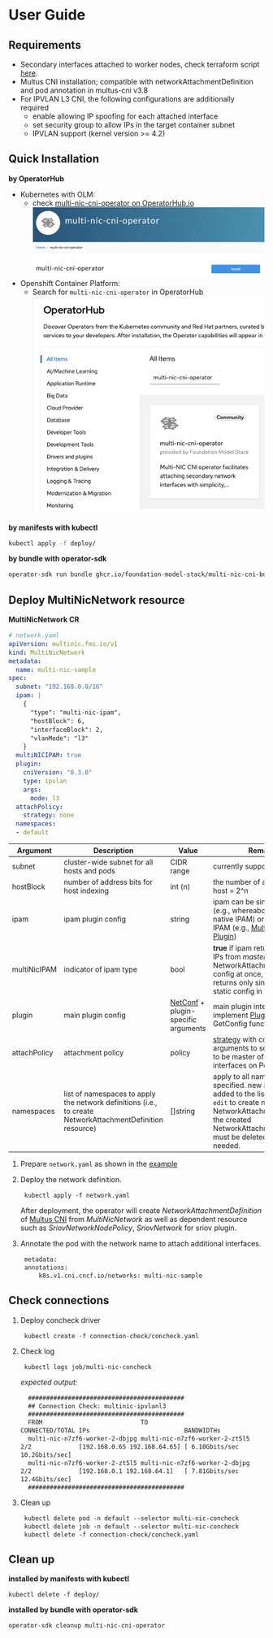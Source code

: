 # User Guide
## Requirements
- Secondary interfaces attached to worker nodes, check terraform script [here](https://github.com/foundation-model-stack/multi-nic-cni/tree/main/terraform).
- Multus CNI installation; compatible with networkAttachmentDefinition and pod annotation in multus-cni v3.8
- For IPVLAN L3 CNI, the following configurations are additionally required
    * enable allowing IP spoofing for each attached interface
    * set security group to allow IPs in the target container subnet
    * IPVLAN support (kernel version >= 4.2)
## Quick Installation
**by OperatorHub**

- Kubernetes with OLM:
    * check [multi-nic-cni-operator on OperatorHub.io](https://operatorhub.io/operator/multi-nic-cni-operator)
    ![](../img/k8s-operatorhub.png)
- Openshift Container Platform:
    * Search for `multi-nic-cni-operator` in OperatorHub
    ![](../img/openshift-operatorhub.png)

**by manifests with kubectl**

```bash
kubectl apply -f deploy/
```
**by bundle with operator-sdk**

```bash
operator-sdk run bundle ghcr.io/foundation-model-stack/multi-nic-cni-bundle:v1.0.5
```
## Deploy MultiNicNetwork resource

**MultiNicNetwork CR**

```yaml
# network.yaml
apiVersion: multinic.fms.io/v1
kind: MultiNicNetwork
metadata:
  name: multi-nic-sample
spec:
  subnet: "192.168.0.0/16"
  ipam: |
    {
      "type": "multi-nic-ipam",
      "hostBlock": 6, 
      "interfaceBlock": 2,
      "vlanMode": "l3"
    }
  multiNICIPAM: true
  plugin:
    cniVersion: "0.3.0"
    type: ipvlan
    args: 
      mode: l3
  attachPolicy:
    strategy: none
  namespaces:
  - default
```

Argument|Description|Value|Remarks
---|---|---|---
subnet|cluster-wide subnet for all hosts and pods|CIDR range|currently support only v4
hostBlock|number of address bits for host indexing| int (n) | the number of assignable host = 2^n
ipam|ipam plugin config| string | ipam can be single-NIC IPAM (e.g., whereabouts, VPC-native IPAM) or multi-NIC IPAM (e.g., [Multi-NIC IPAM Plugin](../concept/multi-nic-ipam.md#ipam-configuration))
multiNicIPAM| indicator of ipam type | bool | **true** if ipam returns multiple IPs from *masters* key of NetworkAttachmentDefinition config at once, **false** if ipam returns only single IP from static config in ipam block
plugin|main plugin config|[NetConf](https://pkg.go.dev/github.com/containernetworking/cni/pkg/types#NetConf) + plugin-specific arguments | main plugin integration must implement [Plugin](https://github.com/foundation-model-stack/multi-nic-cni/blob/main/plugin/plugin.go) with GetConfig function
attachPolicy|attachment policy|policy|[strategy](../concept/policy.md) with corresponding arguments to select host NICs to be master of secondary interfaces on Pod
namespaces|list of namespaces to apply the network definitions (i.e., to create NetworkAttachmentDefinition resource)|[]string|apply to all namespace if not specified. new item can be added to the list by `kubectl edit` to create new NetworkAttachmentDefinition. the created NetworkAttachmentDefinition must be deleted manually if needed.

1. Prepare `network.yaml` as shown in the [example](#multinicnetwork)
    
2. Deploy the network definition.

        kubectl apply -f network.yaml

    After deployment, the operator will create *NetworkAttachmentDefinition* of [Multus CNI](https://github.com/k8snetworkplumbingwg/multus-cni) from *MultiNicNetwork* as well as dependent resource such as *SriovNetworkNodePolicy*, *SriovNetwork* for sriov plugin.

3. Annotate the pod with the network name to attach additional interfaces. 

        metadata:
        annotations:
            k8s.v1.cni.cncf.io/networks: multi-nic-sample

## Check connections
1. Deploy concheck driver
        
        kubectl create -f connection-check/concheck.yaml

2. Check log

        kubectl logs job/multi-nic-concheck

     *expected output:*
     
         ###########################################
         ## Connection Check: multinic-ipvlanl3
         ###########################################
         FROM                           TO                              CONNECTED/TOTAL IPs                          BANDWIDTHs
         multi-nic-n7zf6-worker-2-dbjpg multi-nic-n7zf6-worker-2-zt5l5  2/2             [192.168.0.65 192.168.64.65] [ 6.10Gbits/sec 10.2Gbits/sec]
         multi-nic-n7zf6-worker-2-zt5l5 multi-nic-n7zf6-worker-2-dbjpg  2/2             [192.168.0.1 192.168.64.1]   [ 7.81Gbits/sec 12.4Gbits/sec]
         ###########################################

3. Clean up

        kubectl delete pod -n default --selector multi-nic-concheck
        kubectl delete job -n default --selector multi-nic-concheck
        kubectl delete -f connection-check/concheck.yaml

## Clean up
**installed by manifests with kubectl**
```
kubectl delete -f deploy/
```
**installed by bundle with operator-sdk**
```
operator-sdk cleanup multi-nic-cni-operator
```
